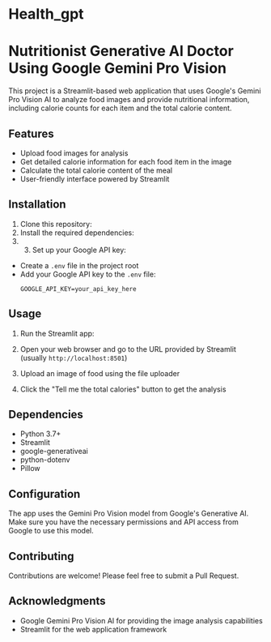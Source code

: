 # Health_gpt
# Nutritionist Generative AI Doctor Using Google Gemini Pro Vision

This project is a Streamlit-based web application that uses Google's Gemini Pro Vision AI to analyze food images and provide nutritional information, including calorie counts for each item and the total calorie content.

## Features

- Upload food images for analysis
- Get detailed calorie information for each food item in the image
- Calculate the total calorie content of the meal
- User-friendly interface powered by Streamlit

## Installation

1. Clone this repository:
2.  Install the required dependencies:
3.  3. Set up your Google API key:
- Create a `.env` file in the project root
- Add your Google API key to the `.env` file:
  ```
  GOOGLE_API_KEY=your_api_key_here
  ```

## Usage

1. Run the Streamlit app:
2. Open your web browser and go to the URL provided by Streamlit (usually `http://localhost:8501`)

3. Upload an image of food using the file uploader

4. Click the "Tell me the total calories" button to get the analysis

## Dependencies

- Python 3.7+
- Streamlit
- google-generativeai
- python-dotenv
- Pillow

## Configuration

The app uses the Gemini Pro Vision model from Google's Generative AI. Make sure you have the necessary permissions and API access from Google to use this model.

## Contributing

Contributions are welcome! Please feel free to submit a Pull Request.

## Acknowledgments

- Google Gemini Pro Vision AI for providing the image analysis capabilities
- Streamlit for the web application framework
   
